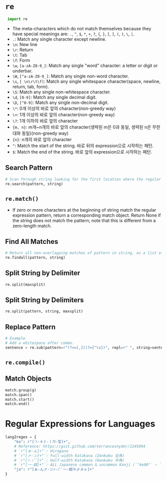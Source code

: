 # `re`
```python
 import re
```
- The meta-characters which do not match themselves because they have special meanings are: `.`, `^`, `$`, `*`, `+`, `?`, `{`, `}`, `[`, `]`, `(`, `)`, `\`, `|`.
- `.`: Match any single character except newline.
- `\n`: New line
- `\r`: Return
- `\t`: Tab
- `\f`: Form
- `\w`, `[a-zA-Z0-9_]`: Match any single "word" character: a letter or digit or underbar. 
- `\W`, `[^a-zA-Z0-9_]`: Match any single non-word character.
- `\s`, `[ \n\r\t\f]`: Match any single whitespace character(space, newline, return, tab, form).
- `\S`: Match any single non-whitespace character.
- `\d`, `[0-9]`: Match any single decimal digit.
- `\D`, `[^0-9]`: Match any single non-decimal digit.
- `\*`: 0개 이상의 바로 앞의 character(non-greedy way)
- `\+`: 1개 이상의 바로 앞의 character(non-greedy way)
- `\?`: 1개 이하의 바로 앞의 character
- `{m, n}`: m개~n개의 바로 앞의 character(생략된 m은 0과 동일, 생략된 n은 무한대와 동일)(non-greedy way)
- `{n}`: n개의 바로 앞의 character
- `^`: Match the start of the string. 바로 뒤의 expression으로 시작하는 패턴.
- `$`: Match the end of the string. 바로 앞의 expression으로 시작하는 패턴.
## Search Pattern
```python
# Scan through string looking for the first location where the regular expression pattern produces a match, and return a corresponding match object. Return None if no position in the string matches the pattern; note that this is different from finding a zero-length match at some point in the string.
re.search(pattern, string)
```
## `re.match()`
- If zero or more characters at the beginning of string match the regular expression pattern, return a corresponding match object. Return None if the string does not match the pattern; note that this is different from a zero-length match.
## Find All Matches
```python
# Return all non-overlapping matches of pattern in string, as a list of strings. The string is scanned left-to-right, and matches are returned in the order found. If one or more groups are present in the pattern, return a list of groups; this will be a list of tuples if the pattern has more than one group. Empty matches are included in the result.
re.findall(pattern, string)
```
## Split String by Delimiter
```python
re.split(maxsplit)
```
## Split String by Delimiters
```python
re.split(pattern, string, maxsplit)
```
## Replace Pattern
```python
# Example
# Add a whitespace after comma.
sentence = re.sub(pattern=r"(?<=[,])(?=[^\s])", repl=r" ", string=sentence)
```
## `re.compile()`
## Match Objects
```python
match.group(g)
match.span()
match.start()
match.end()
```

# Regular Expressions for Languages
```python
lang2regex = {
	"ko": r"[ㄱ-ㅎㅏ-ㅣ가-힣]+",
	# Reference: https://gist.github.com/terrancesnyder/1345094
	# `r"[ぁ-ん]+"`: Hiragana
	# `r"[ァ-ン]+"`: Full-width Katakana (Zenkaku 全角)
	# `r"[ｧ-ﾝﾞﾟ]+"`: Half-width Katakana (Hankaku 半角)
	# `r"[一-龯]+"`: ALL Japanese common & uncommon Kanji (`"4e00"` ~ `"9fcf"`)
	"ja": r"[ぁ-んァ-ンｧ-ﾝﾞﾟ一-龯々〆〤ヶ]+"
}
```